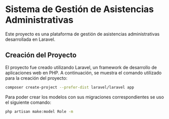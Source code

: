 # Sistema de Gestión de Asistencias Administrativas

Este proyecto es una plataforma de gestión de asistencias administrativas desarrollada en Laravel.

## Creación del Proyecto

El proyecto fue creado utilizando Laravel, un framework de desarrollo de aplicaciones web en PHP. A continuación, se muestra el comando utilizado para la creación del proyecto:

```bash
composer create-project --prefer-dist laravel/laravel app
```

Para poder crear los modelos con sus migraciones correspondientes se uso el siguiente comando:
```bash
php artisan make:model Role -m
```
